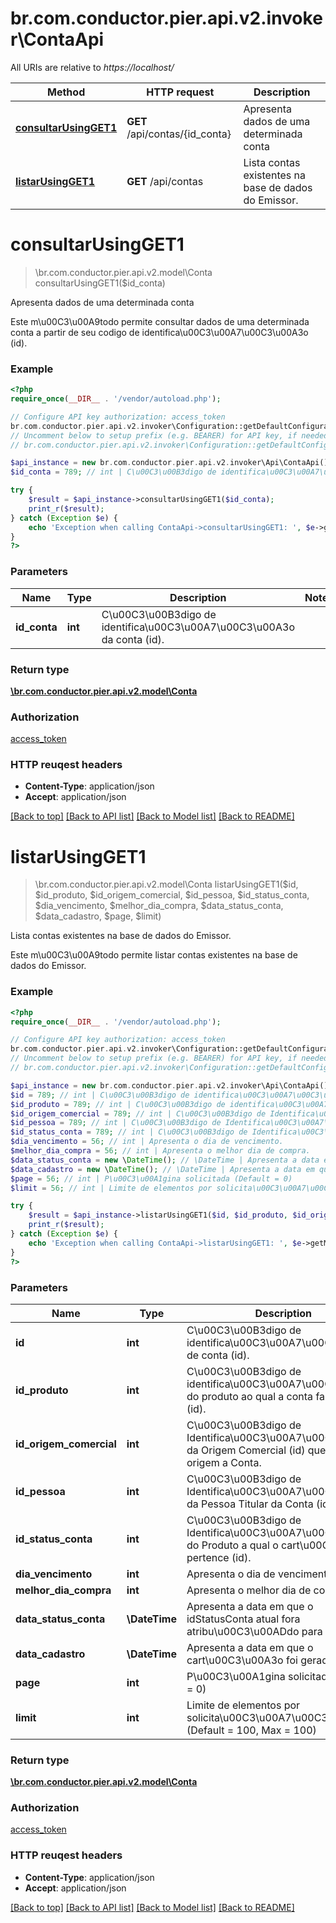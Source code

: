 # br.com.conductor.pier.api.v2.invoker\ContaApi

All URIs are relative to *https://localhost/*

Method | HTTP request | Description
------------- | ------------- | -------------
[**consultarUsingGET1**](ContaApi.md#consultarUsingGET1) | **GET** /api/contas/{id_conta} | Apresenta dados de uma determinada conta
[**listarUsingGET1**](ContaApi.md#listarUsingGET1) | **GET** /api/contas | Lista contas existentes na base de dados do Emissor.


# **consultarUsingGET1**
> \br.com.conductor.pier.api.v2.model\Conta consultarUsingGET1($id_conta)

Apresenta dados de uma determinada conta

Este m\u00C3\u00A9todo permite consultar dados de uma determinada conta a partir de seu codigo de identifica\u00C3\u00A7\u00C3\u00A3o (id).

### Example 
```php
<?php
require_once(__DIR__ . '/vendor/autoload.php');

// Configure API key authorization: access_token
br.com.conductor.pier.api.v2.invoker\Configuration::getDefaultConfiguration()->setApiKey('access_token', 'YOUR_API_KEY');
// Uncomment below to setup prefix (e.g. BEARER) for API key, if needed
// br.com.conductor.pier.api.v2.invoker\Configuration::getDefaultConfiguration()->setApiKeyPrefix('access_token', 'BEARER');

$api_instance = new br.com.conductor.pier.api.v2.invoker\Api\ContaApi();
$id_conta = 789; // int | C\u00C3\u00B3digo de identifica\u00C3\u00A7\u00C3\u00A3o da conta (id).

try { 
    $result = $api_instance->consultarUsingGET1($id_conta);
    print_r($result);
} catch (Exception $e) {
    echo 'Exception when calling ContaApi->consultarUsingGET1: ', $e->getMessage(), "\n";
}
?>
```

### Parameters

Name | Type | Description  | Notes
------------- | ------------- | ------------- | -------------
 **id_conta** | **int**| C\u00C3\u00B3digo de identifica\u00C3\u00A7\u00C3\u00A3o da conta (id). | 

### Return type

[**\br.com.conductor.pier.api.v2.model\Conta**](Conta.md)

### Authorization

[access_token](../README.md#access_token)

### HTTP reuqest headers

 - **Content-Type**: application/json
 - **Accept**: application/json

[[Back to top]](#) [[Back to API list]](../README.md#documentation-for-api-endpoints) [[Back to Model list]](../README.md#documentation-for-models) [[Back to README]](../README.md)

# **listarUsingGET1**
> \br.com.conductor.pier.api.v2.model\Conta listarUsingGET1($id, $id_produto, $id_origem_comercial, $id_pessoa, $id_status_conta, $dia_vencimento, $melhor_dia_compra, $data_status_conta, $data_cadastro, $page, $limit)

Lista contas existentes na base de dados do Emissor.

Este m\u00C3\u00A9todo permite listar contas existentes na base de dados do Emissor.

### Example 
```php
<?php
require_once(__DIR__ . '/vendor/autoload.php');

// Configure API key authorization: access_token
br.com.conductor.pier.api.v2.invoker\Configuration::getDefaultConfiguration()->setApiKey('access_token', 'YOUR_API_KEY');
// Uncomment below to setup prefix (e.g. BEARER) for API key, if needed
// br.com.conductor.pier.api.v2.invoker\Configuration::getDefaultConfiguration()->setApiKeyPrefix('access_token', 'BEARER');

$api_instance = new br.com.conductor.pier.api.v2.invoker\Api\ContaApi();
$id = 789; // int | C\u00C3\u00B3digo de identifica\u00C3\u00A7\u00C3\u00A3o de conta (id).
$id_produto = 789; // int | C\u00C3\u00B3digo de identifica\u00C3\u00A7\u00C3\u00A3o do produto ao qual a conta faz parte. (id).
$id_origem_comercial = 789; // int | C\u00C3\u00B3digo de Identifica\u00C3\u00A7\u00C3\u00A3o da Origem Comercial (id) que deu origem a Conta.
$id_pessoa = 789; // int | C\u00C3\u00B3digo de Identifica\u00C3\u00A7\u00C3\u00A3o da Pessoa Titular da Conta (id).
$id_status_conta = 789; // int | C\u00C3\u00B3digo de Identifica\u00C3\u00A7\u00C3\u00A3o do Produto a qual o cart\u00C3\u00A3o pertence (id).
$dia_vencimento = 56; // int | Apresenta o dia de vencimento.
$melhor_dia_compra = 56; // int | Apresenta o melhor dia de compra.
$data_status_conta = new \DateTime(); // \DateTime | Apresenta a data em que o idStatusConta atual fora atribu\u00C3\u00ADdo para ela.
$data_cadastro = new \DateTime(); // \DateTime | Apresenta a data em que o cart\u00C3\u00A3o foi gerado.
$page = 56; // int | P\u00C3\u00A1gina solicitada (Default = 0)
$limit = 56; // int | Limite de elementos por solicita\u00C3\u00A7\u00C3\u00A3o (Default = 100, Max = 100)

try { 
    $result = $api_instance->listarUsingGET1($id, $id_produto, $id_origem_comercial, $id_pessoa, $id_status_conta, $dia_vencimento, $melhor_dia_compra, $data_status_conta, $data_cadastro, $page, $limit);
    print_r($result);
} catch (Exception $e) {
    echo 'Exception when calling ContaApi->listarUsingGET1: ', $e->getMessage(), "\n";
}
?>
```

### Parameters

Name | Type | Description  | Notes
------------- | ------------- | ------------- | -------------
 **id** | **int**| C\u00C3\u00B3digo de identifica\u00C3\u00A7\u00C3\u00A3o de conta (id). | [optional] 
 **id_produto** | **int**| C\u00C3\u00B3digo de identifica\u00C3\u00A7\u00C3\u00A3o do produto ao qual a conta faz parte. (id). | [optional] 
 **id_origem_comercial** | **int**| C\u00C3\u00B3digo de Identifica\u00C3\u00A7\u00C3\u00A3o da Origem Comercial (id) que deu origem a Conta. | [optional] 
 **id_pessoa** | **int**| C\u00C3\u00B3digo de Identifica\u00C3\u00A7\u00C3\u00A3o da Pessoa Titular da Conta (id). | [optional] 
 **id_status_conta** | **int**| C\u00C3\u00B3digo de Identifica\u00C3\u00A7\u00C3\u00A3o do Produto a qual o cart\u00C3\u00A3o pertence (id). | [optional] 
 **dia_vencimento** | **int**| Apresenta o dia de vencimento. | [optional] 
 **melhor_dia_compra** | **int**| Apresenta o melhor dia de compra. | [optional] 
 **data_status_conta** | **\DateTime**| Apresenta a data em que o idStatusConta atual fora atribu\u00C3\u00ADdo para ela. | [optional] 
 **data_cadastro** | **\DateTime**| Apresenta a data em que o cart\u00C3\u00A3o foi gerado. | [optional] 
 **page** | **int**| P\u00C3\u00A1gina solicitada (Default = 0) | [optional] 
 **limit** | **int**| Limite de elementos por solicita\u00C3\u00A7\u00C3\u00A3o (Default = 100, Max = 100) | [optional] 

### Return type

[**\br.com.conductor.pier.api.v2.model\Conta**](Conta.md)

### Authorization

[access_token](../README.md#access_token)

### HTTP reuqest headers

 - **Content-Type**: application/json
 - **Accept**: application/json

[[Back to top]](#) [[Back to API list]](../README.md#documentation-for-api-endpoints) [[Back to Model list]](../README.md#documentation-for-models) [[Back to README]](../README.md)

